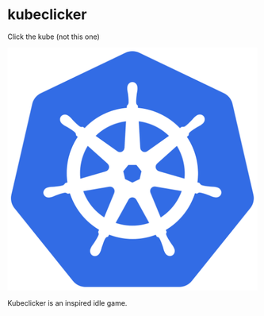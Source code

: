 # kubeclicker

Click the kube (not this one)

![kube logo](./src/assets/Kubernetes_logo_without_workmark.svg.png)

Kubeclicker is an inspired idle game.
